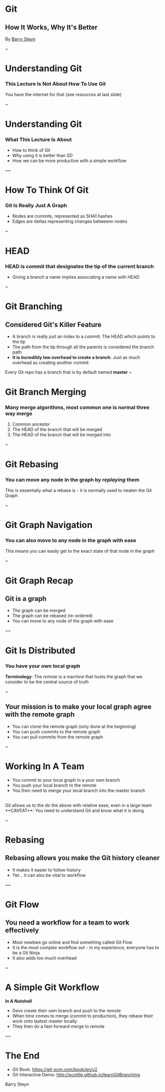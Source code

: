 # Git
## How It Works, Why It's Better

By [Barry Steyn](basteyn@microsoft.com)

~

# Understanding Git
### This Lecture Is Not About How To Use Git

You have the internet for that (see resources at last slide)

~

# Understanding Git
### What This Lecture Is About

  * How to think of Git
  * Why using it is better than SD
  * How we can be more productive with a simple workflow

~~

# How To Think Of Git
### Git Is Really Just A Graph

  * Nodes are commits, represented as SHA1 hashes
  * Edges are deltas representing changes betweenn nodes

~

# HEAD
### HEAD is commit that designates the tip of the current branch

  * Giving a branch a name implies associating a name with HEAD

~

# Git Branching
## Considered Git's Killer Feature

  * A branch is really just an index to a commit: The HEAD which points to the tip
  * The path from the tip through all the parents is considered the branch path
  * **It is incredibly low overhead to create a branch**: Just as much overhead as creating another commit

Every Git repo has a branch that is by default named **master**
~

# Git Branch Merging
### Many merge algorithms, most common one is normal three way merge

  1. Common ancestor
  2. The HEAD of the branch that will be merged
  3. The HEAD of the branch that will be merged into

~

# Git Rebasing
### You can move any node in the graph by *replaying* them
This is essentially what a rebase is - it is normally used to neaten the Git Graph

~

# Git Graph Navigation
### You can also move to any node in the graph with ease

This means you can easily get to the exact state of that node in the graph

~

# Git Graph Recap
## Git is a graph

   * The graph can be merged
   * The graph can be rebased (re-ordered)
   * You can move to any node of the graph with ease

~~

# Git Is Distributed
### You have your own local graph

**Terminology**: The *remote* is a machine that hosts the graph that we consider to be the central source of truth

~

## Your mission is to make your local graph agree with the remote graph

   * You can clone the remote graph (only done at the beginning)
   * You can push commits to the remote graph
   * You can pull commits from the remote graph

~

# Working In A Team

   * You commit to your local graph in a your own branch
   * You push your local branch to the remote
   * You then need to merge your local branch into the master branch

</br>
Git allows us to the do the above with relative ease, even in a large team <br/>
**CAVEAT**: You need to understand Git and know what it is doing

~

# Rebasing
## Rebasing allows you make the Git history cleaner

   * It makes it easier to follow history
   * Yet... it can also be vital to workflow


~~

# Git Flow
## You need a workflow for a team to work effectively

   * Most newbies go online and find something called Git Flow
   * It is the most complex workflow out - in my experience, everyone has to be a Git Ninja
   * It also adds too much overhead

~

# A Simple Git Workflow

**In A Nutshell**

   * Devs create their own branch and push to the remote
   * When time comes to merge (commit to production), they rebase their work onto lastest master locally
   * They then do a fast-forward merge to remote

~~

# The End

   * Git Book: https://git-scm.com/book/en/v2
   * Git Interactive Demo: http://pcottle.github.io/learnGitBranching

Barry Steyn